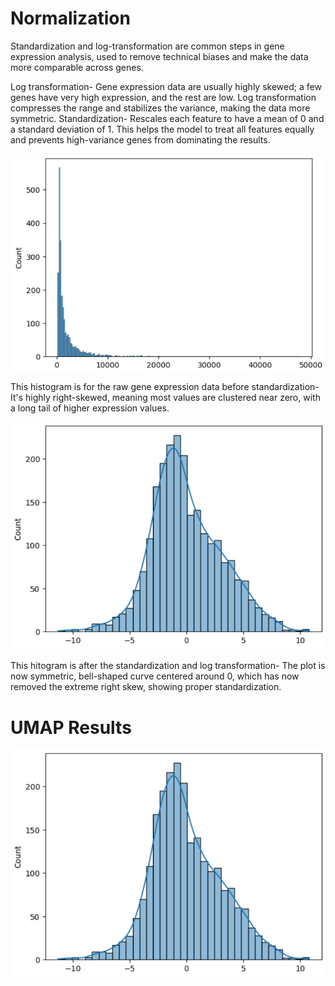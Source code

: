 # Normalization
Standardization and log-transformation are common steps in gene expression analysis, used to remove technical biases and make the data more comparable across genes.

Log transformation- Gene expression data are usually highly skewed; a few genes have very high expression, and the rest are low. Log transformation compresses the range and stabilizes the variance, making the data more symmetric.
Standardization- Rescales each feature to have a mean of 0 and a standard deviation of 1. This helps the model to treat all features equally and prevents high-variance genes from dominating the results.

![My Image](https://github.com/Akshya29/machiny/blob/main/Screenshot%202025-04-15%20153214.png)

This histogram is for the raw gene expression data before standardization-
It's highly right-skewed, meaning most values are clustered near zero, with a long tail of higher expression values. 

![My Image](https://github.com/Akshya29/machiny/blob/main/Screenshot%202025-04-15%20150855.png)

This hitogram is after the standardization and log transformation- 
The plot is now symmetric, bell-shaped curve centered around 0, which has now removed the extreme right skew, showing proper standardization.

# UMAP Results
![My Image](https://github.com/Akshya29/machiny/blob/main/Screenshot%202025-04-15%20150855.png)
